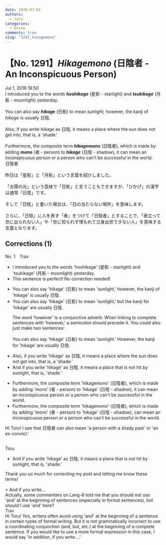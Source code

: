 ```yaml
---
date: 2018-07-01
authors:
  - toru
categories:
  - Essay
comments: true
slug: "1291_hikagemono"
---
```


# 【No. 1291】<strong><em>Hikagemono</strong></em> (日陰者 - An Inconspicuous Person)
<div class="date">Jul 1, 2018 18:50</div>
<div id="post"><div id="body_show_ori">
I introduced you to the words <strong><em>hoshikage</em></strong> (星影 - starlight) and <strong><em>tsukikage</em></strong> (月影 - moonlight) yesterday.<br/><br/>You can also say <strong><em>hikage</em></strong> (日影) to mean <em>sunlight,</em> however, the kanji of <em>hikage</em> is usually 日陰.<br/><br/>Also, if you write <em>hikage</em> as 日陰, it means a place where the sun does not get into, that is, a 'shade.'<br/><br/>Furthermore, the composite term <strong><em>hikagemono</em></strong> (日陰者), which is made by adding <strong><em>mono</em></strong> (者 - person) to <strong><em>hikage</em></strong> (日陰 - shadow), it can mean an inconspicuous person or a person who can't be successful in the world.
</div></div>

<!-- more -->

<div id="post_ja"><div id="body_show_mo">
日陰者<br/><br/>昨日は「星影」と「月影」という言葉を紹介しました。<br/><br/>「太陽の光」という意味で「日影」と言うこともできますが、「ひかげ」の漢字は通常「日陰」です。<br/><br/>そして「日陰」と書いた場合は、「日の当たらない場所」を意味します。<br/><br/>さらに、「日陰」に人を表す「者」をつけて「日陰者」とすることで、「表立って世に出られない人」や「世に知られず埋もれて立身出世できない人」を意味する言葉となります。
</div></div>

## Corrections (1)
<div id="block"><div class="first_name"> No. 1　<span class="just_name">Trav</span></div><div id="block2">
<ul class="correction_field">
<li class="incorrect">I introduced you to the words 'hoshikage' (星影 - starlight) and 'tsukikage' (月影 - moonlight) yesterday.</li>
<li class="corrected perfect">This sentence is perfect! No correction needed!</li>
</ul>
<ul class="correction_field">
<li class="incorrect">You can also say 'hikage' (日影) to mean 'sunlight,' however, the kanji of 'hikage' is usually 日陰.</li>
<li class="corrected correct">
You can also say 'hikage' (日影) to mean 'sunlight<span class="f_blue">,</span>' <span class="f_blue">but</span> the kanji <span class="f_blue">for</span> 'hikage' <span class="f_blue">are</span> usually 日陰.
<p class="correction_comment">The word 'however' is a conjunctive adverb.  When linking to complete sentences with 'however,' a semicolon should precede it.  You could also just make two sentences:<br/><br/>You can also say 'hikage' (日影) to mean 'sunlight.'  However, the kanji for 'hikage' are usually 日陰.</p>
</li>
</ul>
<ul class="correction_field">
<li class="incorrect">Also, if you write 'hikage' as 日陰, it means a place where the sun does not get into, that is, a 'shade.'</li>
<li class="corrected correct">
<span class="f_blue">And </span>if you write 'hikage' as 日陰, it means a place <span class="f_blue">that is not hit by</span> sun<span class="f_blue">light</span>, that is, 'shade.'
</li>
</ul>
<ul class="correction_field">
<li class="incorrect">Furthermore, the composite term 'hikagemono' (日陰者), which is made by adding 'mono' (者 - person) to 'hikage' (日陰 - shadow), it can mean an inconspicuous person or a person who can't be successful in the world.</li>
<li class="corrected correct">
Furthermore, the composite term 'hikagemono' (日陰者), which is made by adding 'mono' (者 - person) to 'hikage' (日陰 - shadow), can mean an inconspicuous person or a person who can't be successful in the world.
</li>
</ul>
<p class="comment_small">
 Hi Toru!  I see that 日陰者 can also mean 'a person with a shady past' or 'an ex-convict.'
 <br/>
 <br/>
</p>

</div><div class="name"><span class="just_name">Toru</span><br><div class="quote_field"><ul class="correction_field">
<li class="corrected correct">
<span class="f_blue">And </span>if you write 'hikage' as 日陰, it means a place <span class="f_blue">that is not hit by</span> sun<span class="f_blue">light</span>, that is, 'shade.'
</li>
</ul></div>
Thank you so much for correcting my post and letting me know these terms!<br/><br/>&gt; And if you write...<br/>Actually, some commenters on Lang-8 told me that you should not use 'and' at the beginning of sentences (especially in formal sentences), but should I use 'and' here?
</div>
<div class="name"><span class="just_name">Trav</span><br>
Hi Toru!  Yes, writers often avoid using 'and' at the beginning of a sentence in certain types of formal writing.  But it is not grammatically incorrect to use a coordinating conjunction (and, but, etc.) at the beginning of a complete sentence.  If you would like to use a more formal expression in this case, I would say 'In addition, if you write....'
</div>
</div>
